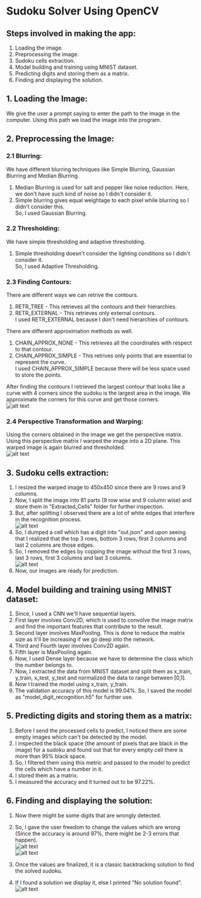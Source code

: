 # Sudoku Solver Using OpenCV

## Steps involved in making the app:

1. Loading the image.
2. Preprocessing the image.
3. Sudoku cells extraction.
4. Model building and training using MNIST dataset.
5. Predicting digits and storing them as a matrix.
6. Finding and displaying the solution.

## 1. Loading the Image:

We give the user a prompt saying to enter the path to the image in the computer. Using this path we load the image into the program.

## 2. Preprocessing the Image:

### 2.1 Blurring:
We have different blurring techniques like Simple Blurring, Gaussian Blurring and Median Blurring.  
1. Median Blurring is used for salt and pepper like noise reduction. Here, we don't have such kind of noise so I didn't consider it.   
2. Simple blurring gives equal weightage to each pixel while blurring so I didn't consider this.  
So, I used Gaussian Blurring.

### 2.2 Thresholding:
We have simple thresholding and adaptive thresholding.  
1. Simple thresholding doesn't consider the lighting conditions so I didn't consider it.  
So, I used Adaptive Thresholding.

### 2.3 Finding Contours:
There are different ways we can retrive the contours.  
1. RETR_TREE - This retrieves all the contours and their hierarchies.  
2. RETR_EXTERNAL - This retrieves only external contours.  
I used RETR_EXTERNAL because I don't need hierarchies of contours.
  
There are different approximation methods as well.  
1. CHAIN_APPROX_NONE - This retrieves all the coordinates with respect to that contour.  
2. CHAIN_APPROX_SIMPLE - This retrives only points that are essential to represent the curve.  
I used CHAIN_APPROX_SIMPLE because there will be less space used to store the points.
  
After finding the contours I retrieved the largest contour that looks like a curve with 4 corners since the sudoku is the largest area in the image. We approximate the corners for this curve and get those corners.  
![alt text](https://github.com/mokkapati-srinivas/Sudoku_Solver_OpenCV/blob/main/Contours.PNG)

### 2.4 Perspective Transformation and Warping:
Using the corners obtained in the image we get the perspective matrix. Using this perspective matrix I warped the image into a 2D plane. This warped image is again blurred and thresholded.  
![alt text](https://github.com/mokkapati-srinivas/Sudoku_Solver_OpenCV/blob/main/Warped_Image_Processed.PNG)

## 3. Sudoku cells extraction:
1. I resized the warped image to 450x450 since there are 9 rows and 9 columns.
2. Now, I split the image into 81 parts (9 row wise and 9 column wise) and store them in "Extracted_Cells" folder for further inspection.
3. But, after splitting I observed there are a lot of white edges that interfere in the recognition process.  
![alt text](https://github.com/mokkapati-srinivas/Sudoku_Solver_OpenCV/blob/main/Extracted_Cells/cell12.jpg)
4. So, I dumped a cell which has a digit into "out.json" and upon seeing that I realized that the top 3 rows, bottom 3 rows, first 3 columns and last 2 columns are those edges.
5. So, I removed the edges by copping the image without the first 3 rows, last 3 rows, first 3 columns and last 3 columns.  
![alt text](https://github.com/mokkapati-srinivas/Sudoku_Solver_OpenCV/blob/main/Extracted_Cells_After_Removing_Borders/cell12.jpg) 
6. Now, our images are ready for prediction.

## 4. Model building and training using MNIST dataset:
1. Since, I used a CNN we'll have sequential layers.
2. First layer involves Conv2D, which is used to convolve the image matrix and find the important features that contribute to the result.
3. Second layer involves MaxPooling. This is done to reduce the matrix size as it'll be increasing if we go deep into the network.
4. Third and Fourth layer involves Conv2D again.
5. Fifth layer is MaxPooling again.
6. Now, I used Dense layer because we have to determine the class which the number belongs to.
7. Now, I extracted the data from MNIST dataset and split them as x_train, y_train, x_test, y_test and normalized the data to range between [0,1].
8. Now I trained the model using x_train, y_train.
9. The validation accuracy of this model is 99.04%. So, I saved the model as "model_digit_recognition.h5" for further use.

## 5. Predicting digits and storing them as a matrix:
1. Before I send the processed cells to predict, I noticed there are some empty images which can't be detected by the model.
2. I inspected the black space (the amount of pixels that are black in the image) for a sudoku and found out that for every empty cell there is more than 95% black space.
3. So, I filtered them using this metric and passed to the model to predict the cells which have a number in it.
4. I stored them as a matrix.
5. I measured the accuracy and it turned out to be 97.22%.

## 6. Finding and displaying the solution:
1. Now there might be some digits that are wrongly detected.
2. So, I gave the user freedom to change the values which are wrong (Since the accuracy is around 97%, there might be 2-3 errors that happen).  
![alt text](https://github.com/mokkapati-srinivas/Sudoku_Solver_OpenCV/blob/main/Extracted_Sudoku.PNG)  
![alt text](https://github.com/mokkapati-srinivas/Sudoku_Solver_OpenCV/blob/main/Change_In_The_Values.PNG)

3. Once the values are finalized, it is a classic backtracking solution to find the solved sudoku.
4. If I found a solution we display it, else I printed "No solution found".  
![alt text](https://github.com/mokkapati-srinivas/Sudoku_Solver_OpenCV/blob/main/Solved_Sudoku.PNG)
